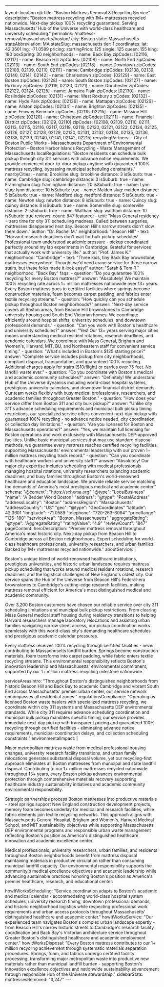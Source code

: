 ---
layout: location.njk
title: "Boston Mattress Removal & Recycling Service"
description: "Boston mattress recycling with 1M+ mattresses recycled nationwide. Next-day pickup 100% recycling guaranteed. Serving Massachusetts' Hub of the Universe with world-class healthcare and university scheduling."
permalink: /mattress-removal/massachusetts/boston/
city: Boston state: Massachusetts stateAbbreviation: MA stateSlug: massachusetts tier: 1 coordinates: lat: 42.3601 lng: -71.0589 pricing: startingPrice: 125 single: 125 queen: 155 king: 180 boxSpring: 30 neighborhoods: - name: Back Bay zipCodes: [02116, 02117] - name: Beacon Hill zipCodes: [02108] - name: North End zipCodes: [02113] - name: South End zipCodes: [02118] - name: Downtown zipCodes: [02108, 02109, 02110, 02111] - name: Cambridge zipCodes: [02138, 02139, 02140, 02141, 02142] - name: Charlestown zipCodes: [02129] - name: East Boston zipCodes: [02128] - name: South Boston zipCodes: [02127] - name: Roxbury zipCodes: [02119, 02120, 02121] - name: Dorchester zipCodes: [02122, 02124, 02125] - name: Jamaica Plain zipCodes: [02130] - name: Roslindale zipCodes: [02131] - name: West Roxbury zipCodes: [02132] - name: Hyde Park zipCodes: [02136] - name: Mattapan zipCodes: [02126] - name: Allston zipCodes: [02134] - name: Brighton zipCodes: [02135] - name: Fenway-Kenmore zipCodes: [02115, 02215] - name: Mission Hill zipCodes: [02120] - name: Chinatown zipCodes: [02111] - name: Financial District zipCodes: [02109, 02110] zipCodes: [02108, 02109, 02110, 02111, 02113, 02115, 02116, 02117, 02118, 02119, 02120, 02121, 02122, 02124, 02125, 02126, 02127, 02128, 02129, 02130, 02131, 02132, 02134, 02135, 02136, 02138, 02139, 02140, 02141, 02142, 02215] recyclingPartners: - City of Boston Public Works - Massachusetts Department of Environmental Protection - Boston Harbor Islands Recycling - Waste Management of Massachusetts localRegulations: "Boston residents can schedule bulk pickup through city 311 services with advance notice requirements. We provide convenient door-to-door pickup anytime with guaranteed 100% mattress recycling, bypassing municipal scheduling constraints." nearbyCities: - name: Brookline slug: brookline distance: 3 isSuburb: true - name: Cambridge slug: cambridge distance: 3 isSuburb: true - name: Framingham slug: framingham distance: 20 isSuburb: true - name: Lynn slug: lynn distance: 10 isSuburb: true - name: Malden slug: malden distance: 5 isSuburb: true - name: Medford slug: medford distance: 5 isSuburb: true - name: Newton slug: newton distance: 8 isSuburb: true - name: Quincy slug: quincy distance: 8 isSuburb: true - name: Somerville slug: somerville distance: 2 isSuburb: true - name: Waltham slug: waltham distance: 10 isSuburb: true reviews: count: 847 featured: - text: "Mass General residency = zero time for city 311 scheduling madness. Called between surgeries, mattresses disappeared next day. Beacon Hill's narrow streets didn't slow them down." author: "Dr. Rachel M." neighborhood: "Beacon Hill" - text: "Harvard research deadlines don't wait for bulk pickup schedules! Professional team understood academic pressure - pickup coordinated perfectly around my lab experiments in Cambridge. Grateful for services that actually work with university life." author: "Prof. James K." neighborhood: "Cambridge" - text: "Three kids, tiny Back Bay brownstone, mattresses everywhere. Thought we'd need crane service for those narrow stairs, but these folks made it look easy!" author: "Sarah & Tom R." neighborhood: "Back Bay" faqs: - question: "Do you guarantee 100% recycling for every Boston mattress?" answer: "Absolutely! We maintain 100% recycling rate across 1+ million mattresses nationwide over 13+ years. Every Boston mattress goes to certified facilities where springs become construction materials, foam becomes carpet padding, and fabrics enter textile recycling streams." - question: "How quickly can you schedule pickup throughout Boston neighborhoods?" answer: "Next-day service covers all Boston areas, from Beacon Hill brownstones to Cambridge university housing and South End Victorian homes. We coordinate efficiently around hospital shifts, university schedules, and downtown professional demands." - question: "Can you work with Boston's healthcare and university schedules?" answer: "Yes! Our 13+ years serving major cities means understanding medical resident rotations, research deadlines, and academic calendars. We coordinate with Mass General, Brigham and Women's, Harvard, MIT, BU, and Northeastern staff for convenient service timing." - question: "What's included in Boston's $125 starting price?" answer: "Complete service includes pickup from city neighborhoods, compliant disposal, transportation, and guaranteed 100% recycling. Additional charges apply for stairs ($10/flight) or carries over 75 feet. No landfill waste ever." - question: "Do you coordinate with Boston's medical and academic community schedules?" answer: "Definitely! We understand Hub of the Universe dynamics including world-class hospital systems, prestigious university calendars, and downtown financial district demands. Our team works flexibly with busy medical professionals, researchers, and academic families throughout Greater Boston." - question: "How does your service differ from Boston 311 and city bulk pickup?" answer: "Unlike city 311's advance scheduling requirements and municipal bulk pickup timing restrictions, our specialized service offers convenient next-day pickup with guaranteed 100% recycling - no advance notice needed, city coordination, or collection day limitations." - question: "Are you licensed for Boston and Massachusetts operations?" answer: "Yes, we maintain full licensing for Boston operations and work exclusively with Massachusetts DEP-approved facilities. Unlike basic municipal services that may use standard disposal methods, we guarantee every mattress reaches certified recycling facilities, supporting Massachusetts' environmental leadership with our proven 1+ million mattress recycling track record." - question: "Can you coordinate with healthcare workers and university staff?" answer: "Absolutely! Our major city expertise includes scheduling with medical professionals managing hospital rotations, university researchers balancing academic deadlines, and busy families throughout Boston's world-renowned healthcare and education landscape. We provide reliable service matching the demands of America's most prestigious medical and academic center." schema: "@context": "https://schema.org" "@type": "LocalBusiness" "name": "A Bedder World Boston" "address": "@type": "PostalAddress" "addressLocality": "Boston" "addressRegion": "Massachusetts" "addressCountry": "US" "geo": "@type": "GeoCoordinates" "latitude": 42.3601 "longitude": -71.0589 "telephone": "720-263-6094" "priceRange": "$125-$180" "serviceArea": "Boston, Massachusetts" "aggregateRating": "@type": "AggregateRating" "ratingValue": "4.9" "reviewCount": "847" pageContent: heroDescription: "Premier mattress removal throughout America's most historic city. Next-day pickup from Beacon Hill to Cambridge across all Boston neighborhoods. Expert scheduling for world-class healthcare professionals, university researchers, and urban families. Backed by 1M+ mattresses recycled nationwide." aboutService: | <p>Boston's unique blend of world-renowned healthcare institutions, prestigious universities, and historic urban landscape requires mattress pickup scheduling that works around medical resident rotations, research deadlines, and the logistical challenges of New England's oldest city. Our service spans the Hub of the Universe from Beacon Hill's Federal-era brownstones to Cambridge's cutting-edge research facilities, making mattress removal efficient for America's most distinguished medical and academic community.</p> <p>Over 3,200 Boston customers have chosen our reliable service over city 311 scheduling limitations and municipal bulk pickup restrictions. From clearing Mass General medical staff housing during residency transitions to helping Harvard researchers manage laboratory relocations and assisting urban families navigating narrow street access, our pickup coordination works seamlessly with this world-class city's demanding healthcare schedules and prestigious academic calendar pressures.</p> <p>Every mattress receives 100% recycling through certified facilities - never contributing to Massachusetts landfill burden. Springs become construction materials, foam transforms into carpet padding, while fabric enters textile recycling streams. This environmental responsibility reflects Boston's innovation leadership and Massachusetts' environmental commitment, supported by our 1+ million mattress recycling milestone nationwide.</p> serviceAreasIntro: "Throughout Boston's distinguished neighborhoods from historic Beacon Hill and Back Bay to academic Cambridge and vibrant South End across Massachusetts' premier urban center, our service network encompasses all residential zones:" regulationsCompliance: "Operating as licensed Boston waste haulers with specialized mattress recycling, we coordinate within city 311 systems and Massachusetts DEP environmental standards. While city 311 requires advance scheduling coordination and municipal bulk pickup mandates specific timing, our service provides immediate next-day pickup with transparent pricing and guaranteed 100% recycling through certified facilities - eliminating advance notice requirements, municipal coordination delays, and collection scheduling constraints." environmentalImpact: | <p>Major metropolitan mattress waste from medical professional housing changes, university research facility transitions, and urban family relocations generates substantial disposal volume, yet our recycling-first approach eliminates all Boston mattresses from municipal and state landfill disposal. Contributing to our 1+ million mattresses recycled nationwide throughout 13+ years, every Boston pickup advances environmental protection through comprehensive materials recovery supporting healthcare industry sustainability initiatives and academic community environmental responsibility.</p> <p>Strategic partnerships process Boston mattresses into productive materials - steel springs support New England construction development projects, memory foam becomes underlay for medical and research facilities, while fabric elements join textile recycling networks. This approach aligns with Massachusetts General Hospital, Brigham and Women's, Harvard Medical School, and MIT sustainability objectives while supporting Massachusetts DEP environmental programs and responsible urban waste management reflecting Boston's position as America's distinguished healthcare innovation and academic excellence center.</p> <p>Medical professionals, university researchers, urban families, and residents throughout Boston neighborhoods benefit from mattress disposal maintaining materials in productive circulation rather than consuming municipal landfill capacity. Our environmental responsibility supports the community's medical excellence objectives and academic leadership while advancing sustainable practices honoring Boston's position as America's premier healthcare, research, and educational center.</p> howItWorksScheduling: "Service coordination adapts to Boston's academic and medical calendar - accommodating world-class hospital system schedules, university research timing, downtown professional demands, and historic neighborhood logistics while respecting professional work requirements and urban access protocols throughout Massachusetts' distinguished healthcare and academic center." howItWorksService: "Our experienced team navigates Boston's complex urban landscape expertly - from Beacon Hill's narrow historic streets to Cambridge's research facility coordination and Back Bay's Victorian architecture service throughout Greater Boston's distinguished healthcare and academic employment center." howItWorksDisposal: "Every Boston mattress contributes to our 1+ million recycling achievement through systematic materials separation procedures. Springs, foam, and fabrics undergo certified facility processing, transforming major metropolitan waste into productive new materials rather than municipal landfill burden - supporting Boston's innovation excellence objectives and nationwide sustainability advancement through responsible Hub of the Universe stewardship." sidebarStats: mattressesRemoved: "3,247" ---